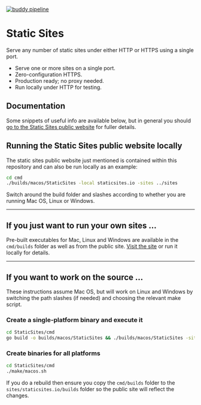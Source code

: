[![buddy pipeline](https://app.buddy.works/kcartlidge/staticsites/pipelines/pipeline/69154/badge.svg?token=d3d7d605b6634d88deb5b9f9ed424e77c1fe725dce86fdd4d145c674e3e3aeba "buddy pipeline")](https://app.buddy.works/kcartlidge/staticsites/pipelines/pipeline/69154)

# Static Sites

Serve any number of static sites under either HTTP or HTTPS using a single port.

* Serve one or more sites on a single port.
* Zero-configuration HTTPS.
* Production ready; no proxy needed.
* Run locally under HTTP for testing.

## Documentation

Some snippets of useful info are available below, but in general you should [go to the Static Sites public website](https://staticsites.io) for fuller details.

## Running the Static Sites public website locally

The static sites public website just mentioned is contained within this repository and can also be run locally as an example:

``` sh
cd cmd
./builds/macos/StaticSites -local staticsites.io -sites ../sites
```

Switch around the build folder and slashes according to whether you are running Mac OS, Linux or Windows.

---

## If you just want to run your own sites ...

Pre-built executables for Mac, Linux and Windows are available in the ```cmd/builds``` folder as well as from the public site. [Visit the site](https://staticsites.io) or run it locally for details.

---

## If you want to work on the source ...

These instructions assume Mac OS, but will work on Linux and Windows by switching the path slashes (if needed) and choosing the relevant make script.

### Create a single-platform binary and execute it

``` sh
cd StaticSites/cmd
go build -o builds/macos/StaticSites && ./builds/macos/StaticSites -sites ../sites -port 3000
```

### Create binaries for all platforms

``` sh
cd StaticSites/cmd
./make/macos.sh
```

If you do a rebuild then ensure you copy the ```cmd/builds``` folder to the ```sites/staticsites.io/builds``` folder so the public site will reflect the changes.
